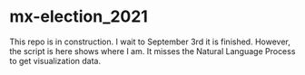 # mx-election_2021

This repo is in construction. I wait to September 3rd it is finished. 
However, the script is here shows where I am. It misses the Natural Language Process to get visualization data.
